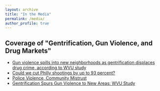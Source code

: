 ```yaml
---
layout: archive
title: "In the Media"
permalink: /media/
author_profile: true
---
```


## Coverage of "Gentrification, Gun Violence, and Drug Markets"
- [Gun violence spills into new neighborhoods as gentrification displaces drug crime, according to WVU study](https://wvutoday.wvu.edu/stories/2023/02/27/gun-violence-spills-into-new-neighborhoods-as-gentrification-displaces-drug-crime-according-to-wvu-study)
- [Could we cut Philly shootings by up to 93 percent?](https://thephiladelphiacitizen.org/cut-philly-shootings-93-percent/)
- [Police Violence, Community Mistrust](https://www.thetrace.org/newsletter/police-violence-community-mistrust/)
- [Gentrification Spurs Gun Violence to New Areas: WVU Study](https://www.miragenews.com/gentrification-spurs-gun-violence-to-new-areas-955819/)
